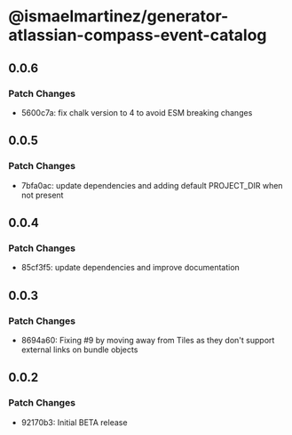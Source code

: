 # @ismaelmartinez/generator-atlassian-compass-event-catalog

## 0.0.6

### Patch Changes

- 5600c7a: fix chalk version to 4 to avoid ESM breaking changes

## 0.0.5

### Patch Changes

- 7bfa0ac: update dependencies and adding default PROJECT_DIR when not present

## 0.0.4

### Patch Changes

- 85cf3f5: update dependencies and improve documentation

## 0.0.3

### Patch Changes

- 8694a60: Fixing #9 by moving away from Tiles as they don't support external links on bundle objects

## 0.0.2

### Patch Changes

- 92170b3: Initial BETA release
